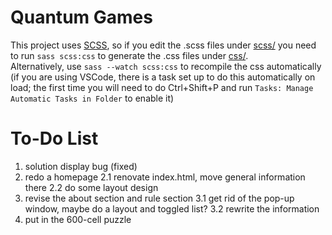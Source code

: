 
# Quantum Games

This project uses [SCSS](https://sass-lang.com/), so if you edit the .scss files under [scss/](scss/) you need to run `sass scss:css` to generate the .css files under [css/](css/).<br>
Alternatively, use `sass --watch scss:css` to recompile the css automatically (if you are using VSCode, there is a task set up to do this automatically on load; the first time you will need to do Ctrl+Shift+P and run `Tasks: Manage Automatic Tasks in Folder` to enable it)

# To-Do List
1. solution display bug (fixed)
2. redo a homepage
    2.1 renovate index.html, move general information there
    2.2 do some layout design
3. revise the about section and rule section
    3.1 get rid of the pop-up window, maybe do a layout and toggled list?
    3.2 rewrite the information
4. put in the 600-cell puzzle